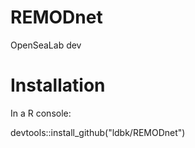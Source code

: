 # REMODnet

OpenSeaLab dev

# Installation

In a R console:

devtools::install_github("ldbk/REMODnet")
